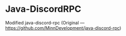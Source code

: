 # Java-DiscordRPC
Modified java-discord-rpc (Original — https://github.com/MinnDevelopment/java-discord-rpc)
